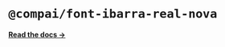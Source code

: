 # `@compai/font-ibarra-real-nova`

[**Read the docs &rarr;**](https://components.ai/docs/typefaces/ibarra-real-nova)
